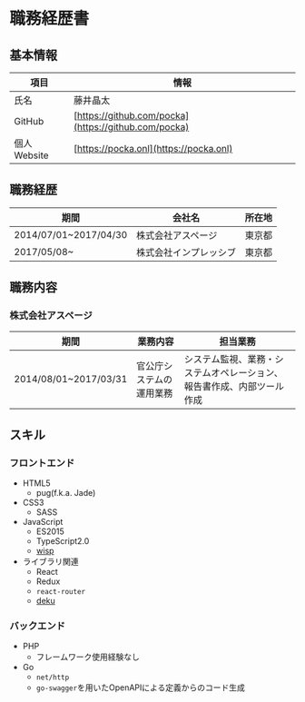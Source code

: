 # 職務経歴書

## 基本情報

項目|情報
---|---
氏名|藤井晶太
GitHub|[https://github.com/pocka](https://github.com/pocka)
個人Website|[https://pocka.onl](https://pocka.onl)

## 職務経歴

期間|会社名|所在地
---|---|---
2014/07/01~2017/04/30|株式会社アスページ|東京都
2017/05/08~|株式会社インプレッシブ|東京都

## 職務内容

### 株式会社アスページ

期間|業務内容|担当業務
---|---|---|
2014/08/01~2017/03/31|官公庁システムの運用業務|システム監視、業務・システムオペレーション、報告書作成、内部ツール作成

## スキル

### フロントエンド
+ HTML5
  - pug(f.k.a. Jade)
+ CSS3
  - SASS
+ JavaScript
  - ES2015
  - TypeScript2.0
  - [wisp](https://github.com/Gozala/wisp)
+ ライブラリ関連
  - React
  - Redux
  - `react-router`
  - [deku](https://github.com/anthonyshort/deku)

### バックエンド

+ PHP
  - フレームワーク使用経験なし
+ Go
  - `net/http`
  - `go-swagger`を用いたOpenAPIによる定義からのコード生成
